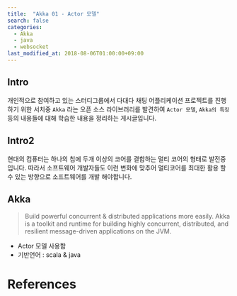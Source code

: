 ```yaml
---
title:  "Akka 01 - Actor 모델"
search: false
categories: 
  - Akka
  - java
  - websocket
last_modified_at: 2018-08-06T01:00:00+09:00
---
```


## Intro 
  개인적으로 참여하고 있는 스터디그룹에서 다대다 채팅 어플리케이션 프로젝트를 진행하기 위한 서치중 `Akka` 라는 오픈 소스 라이브러리를 발견하여 `Actor 모델`, `Akka의 특징` 등의 내용들에 대해 학습한 내용을 정리하는 게시글입니다.
## Intro2 
현대의 컴퓨터는 하나의 칩에 두개 이상의 코어를 결합하는 멀티 코어의 형태로 발전중입니다. 따라서 소프트웨어 개발자들도 이런 변화에 맞추어 멀티코어를 최대한 활용 할 수 있는 방향으로 소프트웨어를 개발 해야합니다.

## Akka

> Build powerful concurrent & distributed applications more easily. Akka is a toolkit and runtime for building highly concurrent, distributed, and resilient message-driven applications on the JVM.

- Actor 모델 사용함
- 기반언어 : scala & java 



# References